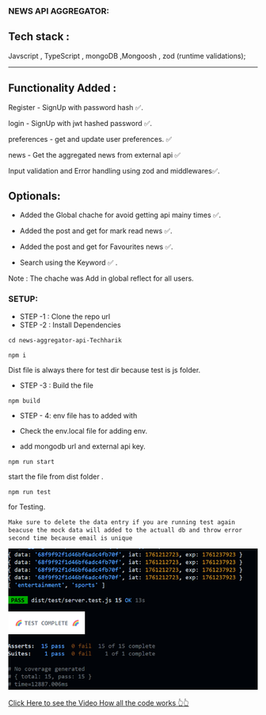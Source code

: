 <!--  -->
### NEWS API AGGREGATOR:
Tech stack :
---
Javscript , TypeScript , mongoDB ,Mongoosh , zod (runtime validations);

---
## Functionality Added :

Register - SignUp with password hash ✅.

login - SignUp with jwt hashed password ✅.

preferences - get and update user preferences. ✅

news - Get the aggregated news from external api ✅

Input validation and Error handling using zod and middlewares✅.


## Optionals:

- Added the Global chache for avoid getting api mainy times ✅.

- Added the post and get for mark read news ✅.

- Added the post and get for Favourites news ✅.

- Search using the Keyword ✅ .

Note : The chache was Add in global reflect for all users.

<!-- set up -->

### SETUP:

- STEP -1 : Clone the repo url
- STEP -2 : Install Dependencies

``` 
cd news-aggregator-api-Techharik
```
```
npm i 
```
 
 Dist file is always there  for test dir because test is js folder.

 - STEP -3 : Build the file 

 ```
 npm build
 ```

- STEP - 4: env file has to added with

- Check the env.local file for adding env.

- add mongodb url and external api key.

```
npm run start
```
start the file from dist folder .

```
npm run test
```
for Testing.
```
Make sure to delete the data entry if you are running test again beacuse the mock data will added to the actuall db and throw error second time because email is unique
```

![alt text](image.png)


<a href="https://www.veed.io/view/236d69fa-ee89-4a5a-8933-1a741af56376?panel=share">Click Here to see the Video How all the code works  👆👆</a>

